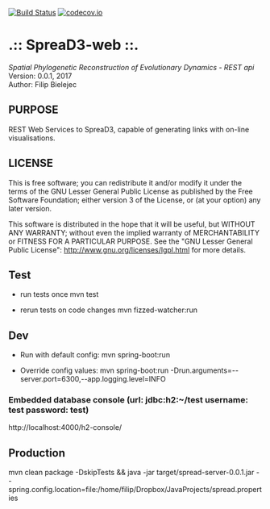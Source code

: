 [![Build Status](https://travis-ci.org/fbielejec/spread-server.svg?branch=master)](https://travis-ci.org/fbielejec/spread-server) [![codecov.io](https://codecov.io/gh/fbielejec/spread-server/coverage.svg?branch=master)](https://codecov.io/gh/fbielejec/spread-server?branch=master)

.:: SpreaD3-web ::.
===================

*Spatial Phylogenetic Reconstruction of Evolutionary Dynamics - REST api* <br />
Version: 0.0.1, 2017 <br />
Author: Filip Bielejec <br />

## PURPOSE
REST Web Services to SpreaD3, capable of generating links with on-line visualisations.

## LICENSE
  This is free software; you can redistribute it and/or modify
  it under the terms of the GNU Lesser General Public License as
  published by the Free Software Foundation; either version 3
  of the License, or (at your option) any later version.

   This software is distributed in the hope that it will be useful,
   but WITHOUT ANY WARRANTY; without even the implied warranty of
   MERCHANTABILITY or FITNESS FOR A PARTICULAR PURPOSE.  See the
   "GNU Lesser General Public License": http://www.gnu.org/licenses/lgpl.html for more details.

## Test

* run tests once
mvn test

* rerun tests on code changes
mvn fizzed-watcher:run

## Dev

* Run with default config:
mvn spring-boot:run

* Override config values:
mvn spring-boot:run -Drun.arguments=--server.port=6300,--app.logging.level=INFO

### Embedded database console (url: jdbc:h2:~/test username: test password: test)
http://localhost:4000/h2-console/

## Production

mvn clean package -DskipTests && java -jar target/spread-server-0.0.1.jar --spring.config.location=file:/home/filip/Dropbox/JavaProjects/spread.properties

